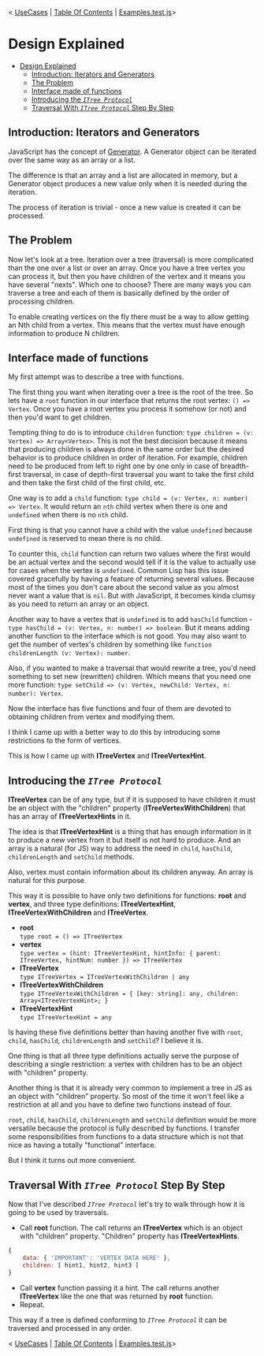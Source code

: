 < [UseCases](UseCases.md#use-cases) | [Table Of Contents](../README.md#table-of-contents) | [Examples.test.js](Examples.test.js)>

# Design Explained

- [Design Explained](#design-explained)
  - [Introduction: Iterators and Generators](#introduction-iterators-and-generators)
  - [The Problem](#the-problem)
  - [Interface made of functions](#interface-made-of-functions)
  - [Introducing the _`ITree Protocol`_](#introducing-the-itree-protocol)
  - [Traversal With _`ITree Protocol`_ Step By Step](#traversal-with-itree-protocol-step-by-step)

## Introduction: Iterators and Generators

JavaScript has the concept of [Generator](https://developer.mozilla.org/en-US/docs/Web/JavaScript/Reference/Global_Objects/Generator).
A Generator object can be iterated over the same way as an array or a list.

The difference is that an array and a list are allocated in memory, but a Generator object produces a new value
only when it is needed during the iteration.

The process of iteration is trivial - once a new value is created it can be processed.

## The Problem

Now let's look at a tree. Iteration over a tree (traversal) is more complicated than
the one over a list or over an array. Once you have a tree vertex you can process it, but then you
have children of the vertex and it means you have several "nexts". Which one to choose?
There are many ways you can traverse a tree and each of them is basically defined
by the order of processing children.

To enable creating vertices on the fly there must be a way to allow getting an Nth child
from a vertex. This means that the vertex must have enough information to produce N children.

## Interface made of functions

My first attempt was to describe a tree with functions.

The first thing you want when iterating over a tree is the root of the tree.
So lets have a `root` function in our interface that returns the root vertex: `() => Vertex`.
Once you have a root vertex you process it somehow (or not) and then you'd want to get children.

Tempting thing to do is to introduce `children` function: `type children = (v: Vertex) => Array<Vertex>`.
This is not the best decision because it means that producing children is
always done in the same order but the desired behavior is to produce children in order of iteration.
For example, children need to be produced from left to right one by one
only in case of breadth-first traversal, in case of depth-first traversal you want to
take the first child and then take the first child of the first child, etc.

One way is to add a `child` function: `type child = (v: Vertex, n: number) => Vertex`. It would return an `nth`
child vertex when there is one and `undefined` when there is no `nth` child.

First thing is that you cannot have a child with the value `undefined` because `undefined` is reserved
to mean there is no child.

To counter this, `child` function can return two values where the first would be an actual
vertex and the second would tell if it is the value to actually use for cases when
the vertex is `undefined`. Common Lisp has this issue covered gracefully by having a
feature of returning several values. Because most of the times you don't care about the
second value as you almost never want a value that is `nil`. But with JavaScript, it becomes
kinda clumsy as you need to return an array or an object.

Another way to have a vertex that is `undefined` is to add `hasChild` function -
`type hasChild = (v: Vertex, n: number) => boolean`. But it means adding another
function to the interface which is not good. You may also want to get the number of vertex's
children by something like `function childrenLength (v: Vertex): number`.

Also, if you wanted to make a traversal that would rewrite a tree, you'd need something to set
new (rewritten) children. Which means that you need one more function:
`type setChild => (v: Vertex, newChild: Vertex, n: number): Vertex`.

Now the interface has five functions and four of them are devoted to obtaining children from
vertex and modifying them.

I think I came up with a better way to do this by introducing some restrictions to the form
of vertices.

This is how I came up with **ITreeVertex** and **ITreeVertexHint**.

## Introducing the _`ITree Protocol`_

**ITreeVertex** can be of any type, but if it is supposed to have children it must be an
object with the "children" property (**ITreeVertexWithChildren**) that has an array of **ITreeVertexHints** in it.

The idea is that **ITreeVertexHint** is a thing that has enough information in it to
produce a new vertex from it but itself is not hard to produce.
And an array is a natural (for JS) way to address
the need in `child`, `hasChild`, `childrenLength` and `setChild` methods.

Also, vertex must contain information about its children anyway.
An array is natural for this purpose.

This way it is possible to have only two definitions for functions: **root** and **vertex**,
and three type definitions: **ITreeVertexHint**, **ITreeVertexWithChildren** and **ITreeVertex**.

- **root**  
  `type root = () => ITreeVertex`
- **vertex**  
  `type vertex = (hint: ITreeVertexHint, hintInfo: { parent: ITreeVertex, hintNum: number }) => ITreeVertex`
- **ITreeVertex**  
  `type ITreeVertex = ITreeVertexWithChildren | any`
- **ITreeVertexWithChildren**  
  `type ITreeVertexWithChildren = { [key: string]: any, children: Array<ITreeVertexHint>; }`
- **ITreeVertexHint**  
  `type ITreeVertexHint = any`

Is having these five definitions better than having another five with `root`, `child`, `hasChild`, `childrenLength` and `setChild`?
I believe it is.

One thing is that all three type definitions actually serve the purpose of describing
a single restriction: a vertex with children has to be an object with "children" property.

Another thing is that it is already very common to implement a tree in JS as an object
with "children" property. So most of the time it won't feel like a restriction at all and
you have to define two functions instead of four.

`root`, `child`, `hasChild`, `childrenLength` and `setChild` definition would be more versatile because the protocol is fully described by functions.
I transfer some responsibilities from functions to a data structure which is not that nice as having a totally "functional" interface.

But I think it turns out more convenient.

## Traversal With _`ITree Protocol`_ Step By Step

Now that I've described _`ITree Protocol`_ let's try to walk through how it
is going to be used by traversals.

- Call **root** function. The call returns an **ITreeVertex** which is an object
  with "children" property. "Children" property has **ITreeVertexHints**.

```js
{
    data: { 'IMPORTANT': 'VERTEX DATA HERE' },
    children: [ hint1, hint2, hint3 ]
}
```

- Call **vertex** function passing it a hint. The call returns another **ITreeVertex**
  like the one that was returned by **root** function.
- Repeat.

This way if a tree is defined conforming to _`ITree Protocol`_
it can be traversed and processed in any order.

< [UseCases](UseCases.md#use-cases) | [Table Of Contents](../README.md#table-of-contents) | [Examples.test.js](Examples.test.js)>

